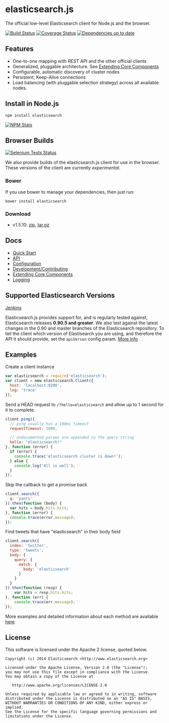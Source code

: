 # elasticsearch.js

The official low-level Elasticsearch client for Node.js and the browser.

[![Build Status](https://travis-ci.org/elasticsearch/elasticsearch-js.png?branch=1.5)](https://travis-ci.org/elasticsearch/elasticsearch-js) [![Coverage Status](https://coveralls.io/repos/elasticsearch/elasticsearch-js/badge.png)](https://coveralls.io/r/elasticsearch/elasticsearch-js) [![Dependencies up to date](https://david-dm.org/elasticsearch/elasticsearch-js.png)](https://david-dm.org/elasticsearch/elasticsearch-js)

## Features

 - One-to-one mapping with REST API and the other official clients
 - Generalized, pluggable architecture. See [Extending Core Components](http://www.elasticsearch.org/guide/en/elasticsearch/client/javascript-api/current/extending_core_components.html)
 - Configurable, automatic discovery of cluster nodes
 - Persistent, Keep-Alive connections
 - Load balancing (with pluggable selection strategy) across all available nodes.

## Install in Node.js

```
npm install elasticsearch
```

<!-- wow bling -->
[![NPM Stats](https://nodei.co/npm/elasticsearch.png?downloads=true)](https://npmjs.org/package/elasticsearch)

## Browser Builds

[![Selenium Tests Status](https://saucelabs.com/browser-matrix/elasticsearch-js.svg)](https://saucelabs.com/u/elasticsearch-js)

We also provide builds of the elasticsearch.js client for use in the browser. These versions of the client are currently *experimental*.

### Bower
If you use bower to manage your dependencies, then just run:
```
bower install elasticsearch
```

### Download
 - v1.5.10: [zip](https://download.elasticsearch.org/elasticsearch/elasticsearch-js/elasticsearch-js-1.5.10.zip), [tar.gz](https://download.elasticsearch.org/elasticsearch/elasticsearch-js/elasticsearch-js-1.5.10.tar.gz)

## Docs
 - [Quick Start](http://www.elasticsearch.org/guide/en/elasticsearch/client/javascript-api/current/quick-start.html)
 - [API](http://www.elasticsearch.org/guide/en/elasticsearch/client/javascript-api/current/api-reference-0-90.html)
 - [Configuration](http://www.elasticsearch.org/guide/en/elasticsearch/client/javascript-api/current/api-conventions.html)
 - [Development/Contributing](https://github.com/elasticsearch/elasticsearch-js/blob/master/CONTRIBUTING.md)
 - [Extending Core Components](http://www.elasticsearch.org/guide/en/elasticsearch/client/javascript-api/current/extending_core_components.html)
 - [Logging](http://www.elasticsearch.org/guide/en/elasticsearch/client/javascript-api/current/logging.html)

## Supported Elasticsearch Versions

[Jenkins](https://build.elasticsearch.org/job/es-js_nightly/)

Elasticsearch.js provides support for, and is regularly tested against, Elasticsearch releases **0.90.5 and greater**. We also test against the latest changes in the 0.90 and master branches of the Elasticsearch repository. To tell the client which version of Elastisearch you are using, and therefore the API it should provide, set the `apiVerson` config param. [More info](http://www.elasticsearch.org/guide/en/elasticsearch/client/javascript-api/current/configuration.html#_config_options)

## Examples

Create a client instance
```js
var elasticsearch = require('elasticsearch');
var client = new elasticsearch.Client({
  host: 'localhost:9200',
  log: 'trace'
});
```

Send a HEAD request to `/?hello=elasticsearch` and allow up to 1 second for it to complete.
```js
client.ping({
  // ping usually has a 100ms timeout
  requestTimeout: 1000,

  // undocumented params are appended to the query string
  hello: "elasticsearch!"
}, function (error) {
  if (error) {
    console.trace('elasticsearch cluster is down!');
  } else {
    console.log('All is well');
  }
});
```

Skip the callback to get a promise back
```js
client.search({
  q: 'pants'
}).then(function (body) {
  var hits = body.hits.hits;
}, function (error) {
  console.trace(error.message);
});
```

Find tweets that have "elasticsearch" in their body field
```js
client.search({
  index: 'twitter',
  type: 'tweets',
  body: {
    query: {
      match: {
        body: 'elasticsearch'
      }
    }
  }
}).then(function (resp) {
    var hits = resp.hits.hits;
}, function (err) {
    console.trace(err.message);
});
```

More examples and detailed information about each method are available [here](http://www.elasticsearch.org/guide/en/elasticsearch/client/javascript-api/current/index.html)

## License

This software is licensed under the Apache 2 license, quoted below.

    Copyright (c) 2014 Elasticsearch <http://www.elasticsearch.org>

    Licensed under the Apache License, Version 2.0 (the "License");
    you may not use this file except in compliance with the License.
    You may obtain a copy of the License at

       http://www.apache.org/licenses/LICENSE-2.0

    Unless required by applicable law or agreed to in writing, software
    distributed under the License is distributed on an "AS IS" BASIS,
    WITHOUT WARRANTIES OR CONDITIONS OF ANY KIND, either express or implied.
    See the License for the specific language governing permissions and
    limitations under the License.
